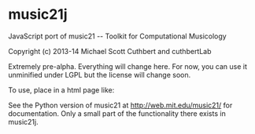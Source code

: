 music21j
========
JavaScript port of music21 -- Toolkit for Computational Musicology

Copyright (c) 2013-14 Michael Scott Cuthbert and cuthbertLab

Extremely pre-alpha.  Everything will change here.  For now, you can use it unminified
under LGPL but the license will change soon.

To use, place in a html page like:

<head>
   <script data-main="src/music21" src="ext/require/require.js">
   <script>
   require(['music21'], function () {
       var n = new music21.note.Note("F#");
       var s = new music21.stream.Stream();
       s.append(n);
       s.createNewCanvas();
   });
   </script>
</head>
<body />

See the Python version of music21 at http://web.mit.edu/music21/ for documentation. Only a small
part of the functionality there exists in music21j.
